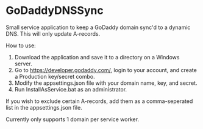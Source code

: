 # GoDaddyDNSSync
Small service application to keep a GoDaddy domain sync'd to a dynamic DNS. This will only update A-records. 

How to use:
1. Download the application and save it to a directory on a Windows server. 
2. Go to https://developer.godaddy.com/, login to your account, and create a Production key/secret combo. 
3. Modify the appsettings.json file with your domain name, key, and secret. 
4. Run InstallAsService.bat as an administrator. 

If you wish to exclude certain A-records, add them as a comma-seperated list in the appsettings.json file. 

Currently only supports 1 domain per service worker.
